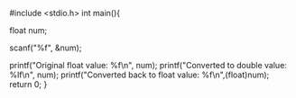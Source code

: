 #include <stdio.h>
int main(){
  
  float num;
  
  scanf("%f", &num);
 
  printf("Original float value: %f\n", num);
  printf("Converted to double value: %lf\n", num);
  printf("Converted back to float value: %f\n",(float)num);
  return 0;
}
